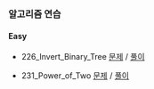 
### 알고리즘 연습

#### Easy 

- 226_Invert_Binary_Tree [문제](./problem-set/226_Invert_Binary_Tree.md) / [풀이](./kt/src/main/kotlin/id/algo/Solution_226.kt)

- 231_Power_of_Two [문제](./problem-set/231_Power_of_Two.md) / [풀이](./kt/src/main/kotlin/id/algo/Solution_231.kt)


